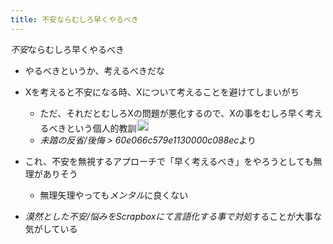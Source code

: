 ```yaml
---
title: 不安ならむしろ早くやるべき
---
```


*不安*ならむしろ早くやるべき

* やるべきというか、考えるべきだな

* Xを考えると不安になる時、Xについて考えることを避けてしまいがち
  
  * ただ、それだとむしろXの問題が悪化するので、Xの事をむしろ早く考えるべきという個人的教訓<img src='https://scrapbox.io/api/pages/blu3mo-public/blu3mo/icon' alt='blu3mo.icon' height="19.5"/>
  * *未踏の反省/後悔 > 60e066c579e1130000c088ec*より
* これ、不安を無視するアプローチで「早く考えるべき」をやろうとしても無理がありそう
  
  * 無理矢理やっても*メンタル*に良くない
* *漠然とした不安/悩みをScrapboxにて言語化する事で対処*することが大事な気がしている
